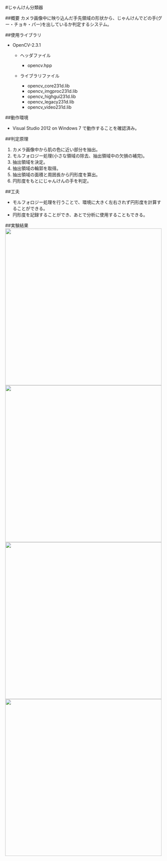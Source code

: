 #じゃんけん分類器

##概要
カメラ画像中に映り込んだ手先領域の形状から、じゃんけんでどの手(グー・チョキ・パー)を出しているか判定するシステム。

##使用ライブラリ
- OpenCV-2.3.1

  - ヘッダファイル
    - opencv.hpp

  - ライブラリファイル
    - opencv_core231d.lib
    - opencv_imgproc231d.lib
    - opencv_highgui231d.lib
    - opencv_legacy231d.lib
    - opencv_video231d.lib

##動作環境
- Visual Studio 2012 on Windows 7
で動作することを確認済み。

##判定原理
1. カメラ画像中から肌の色に近い部分を抽出。
1. モルフォロジー処理(小さな領域の除去、抽出領域中の欠損の補完)。
1. 抽出領域を決定。
1. 抽出領域の輪郭を取得。
1. 抽出領域の面積と周囲長から円形度を算出。
1. 円形度をもとにじゃんけんの手を判定。

##工夫
- モルフォロジー処理を行うことで、環境に大きく左右されず円形度を計算することができる。
- 円形度を記録することができ、あとで分析に使用することもできる。

##実験結果
<img src="http://karakuri-do.sakura.ne.jp/tokky/recruit2016winter/1.png" width="500">
<img src="http://karakuri-do.sakura.ne.jp/tokky/recruit2016winter/2.png" width="500">
<img src="http://karakuri-do.sakura.ne.jp/tokky/recruit2016winter/3.png" width="500">
<img src="http://karakuri-do.sakura.ne.jp/tokky/recruit2016winter/graph.png" width="500">
